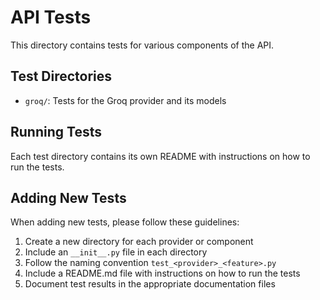 # API Tests

This directory contains tests for various components of the API.

## Test Directories

- `groq/`: Tests for the Groq provider and its models

## Running Tests

Each test directory contains its own README with instructions on how to run the tests.

## Adding New Tests

When adding new tests, please follow these guidelines:

1. Create a new directory for each provider or component
2. Include an `__init__.py` file in each directory
3. Follow the naming convention `test_<provider>_<feature>.py`
4. Include a README.md file with instructions on how to run the tests
5. Document test results in the appropriate documentation files 